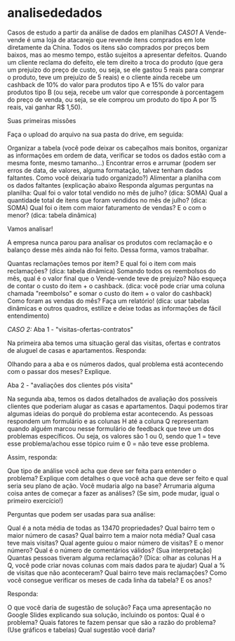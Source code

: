 # analisededados
Casos de estudo a partir da análise de dados em planilhas
*CASO1*
A Vende-vende é uma loja de atacarejo que revende itens comprados em lote diretamente da China. Todos os itens são comprados por preços bem baixos, mas ao mesmo tempo, estão sujeitos a apresentar defeitos. Quando um cliente reclama do defeito, ele tem direito a troca do produto (que gera um prejuízo do preço de custo, ou seja, se ele gastou 5 reais para comprar o produto, teve um prejuízo de 5 reais) e o cliente ainda recebe um cashback de 10% do valor para produtos tipo A e 15% do valor para produtos tipo B (ou seja, recebe um valor que corresponde à porcentagem do preço de venda, ou seja, se ele comprou um produto do tipo A por 15 reais, vai ganhar R$ 1,50).



Suas primeiras missões

Faça o upload do arquivo na sua pasta do drive, em seguida:

Organizar a tabela (você pode deixar os cabeçalhos mais bonitos, organizar as informações em ordem de data, verificar se todos os dados estão com a mesma fonte, mesmo tamanho...)
Encontrar erros e arrumar (podem ser erros de data, de valores, alguma formatação, talvez tenham dados faltantes. Como você deixaria tudo organizado?)
Alimentar a planilha com os dados faltantes (explicação abaixo
Responda algumas perguntas na planilha:
Qual foi o valor total vendido no mês de julho? (dica: SOMA)
Qual a quantidade total de itens que foram vendidos no mês de julho? (dica: SOMA)
Qual foi o item com maior faturamento de vendas? E o com o menor? (dica: tabela dinâmica)

Vamos analisar!

A empresa nunca parou para analisar os produtos com reclamação e o balanço desse mês ainda não foi feito. Dessa forma, vamos trabalhar.

Quantas reclamações temos por item? E qual foi o item com mais reclamações? (dica: tabela dinâmica)
Somando todos os reembolsos do mês, qual é o valor final que o Vende-vende teve de prejuízo? Não esqueça de contar o custo do item + o cashback. (dica: você pode criar uma coluna chamada "reembolso" e somar o custo do item + o valor do cashback)
Como foram as vendas do mês? Faça um relatório! (dica: usar tabelas dinâmicas e outros quadros, estilize e deixe todas as informações de fácil entendimento)

*CASO 2:*
Aba 1 - "visitas-ofertas-contratos"

Na primeira aba temos uma situação geral das visitas, ofertas e contratos de aluguel de casas e apartamentos. Responda:

Olhando para a aba e os números dados, qual problema está acontecendo com o passar dos meses? Explique.

Aba 2 - "avaliações dos clientes pós visita"

Na segunda aba, temos os dados detalhados de avaliação dos possíveis clientes que poderiam alugar as casas e apartamentos. Daqui podemos tirar algumas ideias do porquê do problema estar acontecendo. As pessoas respondem um formulário e as colunas H até a coluna Q representam quando alguém marcou nesse formulário de feedback que teve um dos problemas específicos. Ou seja, os valores são 1 ou 0, sendo que 1 = teve esse problema/achou esse tópico ruim e 0 = não teve esse problema.


Assim, responda:

Que tipo de análise você acha que deve ser feita para entender o problema? Explique com detalhes o que você acha que deve ser feito e qual seria seu plano de ação.
Você mudaria algo na base? Arrumaria alguma coisa antes de começar a fazer as análises? (Se sim, pode mudar, igual o primeiro exercício!)

Perguntas que podem ser usadas para sua análise:

Qual é a nota média de todas as 13470 propriedades?
Qual bairro tem o maior número de casas?
Qual bairro tem a maior nota média?
Qual casa teve mais visitas?
Qual agente guiou o maior número de visitas? E o menor número?
Qual é o número de comentários válidos? (Sua interpretação)
Quantas pessoas tiveram alguma reclamação? (Dica: olhar as colunas H a Q, você pode criar novas colunas com mais dados para te ajudar)
Qual a % de visitas que não aconteceram?
Qual bairro teve mais reclamações?
Como você consegue verificar os meses de cada linha da tabela? E os anos?

Responda:

O que você daria de sugestão de solução?
Faça uma apresentação no Google Slides explicando sua solução, incluindo os pontos:
Qual é o problema?
Quais fatores te fazem pensar que são a razão do problema? (Use gráficos e tabelas)
Qual sugestão você daria?
